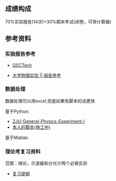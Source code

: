 ## 成绩构成

70%实验报告(14次)+30%期末考试(闭卷，可带计算器)

## 参考资料

### 实验报告参考

- [QSCTech](https://qsctech.github.io/zju-icicles/%E5%A4%A7%E5%AD%A6%E7%89%A9%E7%90%86%E5%AE%9E%E9%AA%8C/)

- [大学物理实验 || 报告参考](https://mp.weixin.qq.com/s?__biz=MzIyNzEzNzg4NQ==&mid=501961883&idx=1&sn=5aacf837f2ee0178cca1350fa9ca50d4&scene=19#wechat_redirect)

### 数据处理

数据处理可以用excel,但是如果有脚本的话更快

基于Python:

- [ZJU-General-Physics-Experiment-I](https://github.com/TonyCrane/ZJU-General-Physics-Experiment-I)
- [本人的脚本(施工中)](https://github.com/birchtree2/PhyPlot) 

基于Matlab:


### 理论考复习资料

范围：绪论，示波器和分光计两个必做实验

- [复习提纲](https://www.cc98.org/topic/5791193)